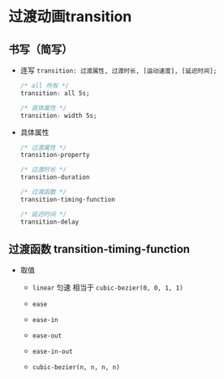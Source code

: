 # 过渡动画transition

## 书写（简写）

+ 连写 `transition: 过渡属性, 过渡时长, [运动速度], [延迟时间];`

    ```css
    /* all 所有 */
    transition: all 5s;

    /* 具体属性 */
    transition: width 5s;
    ```

+ 具体属性

    ```css
    /* 过渡属性 */
    transition-property

    /* 过渡时长 */
    transition-duration

    /* 过渡函数 */
    transition-timing-function

    /* 延迟时间 */
    transition-delay
    ```

## 过渡函数 transition-timing-function

+ 取值

  + `linear` 匀速 相当于 `cubic-bezier(0, 0, 1, 1)`

  + `ease`

  + `ease-in`

  + `ease-out`

  + `ease-in-out`

  + `cubic-bezier(n, n, n, n)`
